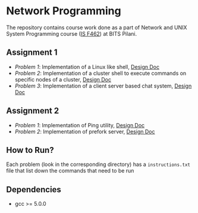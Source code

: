 # Network Programming

The repository contains course work done as a part of Network and UNIX System Programming course ([IS F462](https://bits-pilani.ac.in/Uploads/Pilani_Upload/Dept_Computer_Science_and_Information_Systems/Handouts/IS_F462_1331.pdf)) 
at BITS Pilani. 

## Assignment 1
- *Problem 1*: Implementation of a Linux like shell, [Design Doc](https://github.com/anirudhb11/NetworkProgramming/blob/main/assignment1/q1/Q1_Design_Doc.pdf)
- *Problem 2*: Implementation of a cluster shell to execute commands on specific nodes of a cluster, [Design Doc](https://github.com/anirudhb11/NetworkProgramming/blob/main/assignment1/q2/Q2_Design_doc.pdf)
- *Problem 3*: Implementation of a client server based chat system, [Design Doc](https://github.com/anirudhb11/NetworkProgramming/blob/main/assignment1/q3/Q3_Design_Doc.pdf)

## Assignment 2
- *Problem 1*: Implementation of Ping utility, [Design Doc](https://github.com/anirudhb11/NetworkProgramming/blob/main/assignment2/q1/Q1_Design_doc.pdf)
- *Problem 2*: Implementation of prefork server, [Design Doc](https://github.com/anirudhb11/NetworkProgramming/blob/main/assignment2/q2/Q2_Design_Doc.pdf)

## How to Run?
Each problem (look in the corresponding directory) has a `instructions.txt` file that list down the commands that need to be run

## Dependencies
- gcc >= 5.0.0
